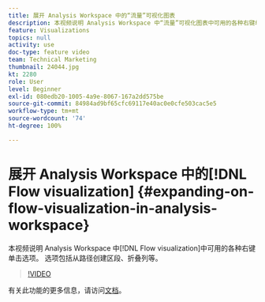 ```yaml
---
title: 展开 Analysis Workspace 中的“流量”可视化图表
description: 本视频说明 Analysis Workspace 中“流量”可视化图表中可用的各种右键单击选项。 选项包括从路径创建区段、折叠列等。
feature: Visualizations
topics: null
activity: use
doc-type: feature video
team: Technical Marketing
thumbnail: 24044.jpg
kt: 2280
role: User
level: Beginner
exl-id: 080edb20-1005-4a9e-8067-167a2dd575be
source-git-commit: 84984ad9bf65cfc69117e40ac0e0cfe503cac5e5
workflow-type: tm+mt
source-wordcount: '74'
ht-degree: 100%

---
```


# 展开 Analysis Workspace 中的[!DNL Flow visualization] {#expanding-on-flow-visualization-in-analysis-workspace}

本视频说明 Analysis Workspace 中[!DNL Flow visualization]中可用的各种右键单击选项。 选项包括从路径创建区段、折叠列等。

>[!VIDEO](https://video.tv.adobe.com/v/24044/?quality=12&learn=on)

有关此功能的更多信息，请访问[文档](https://experienceleague.adobe.com/docs/analytics/analyze/analysis-workspace/visualizations/flow/flow.html?lang=zh-Hans#analysis-workspace)。

